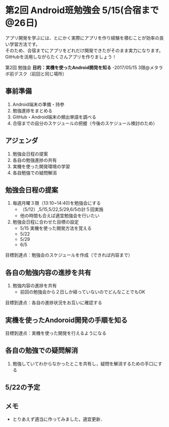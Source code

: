# 第2回 Android班勉強会 5/15(合宿まで@26日)

アプリ開発を学ぶには、とにかく実際にアプリを作り経験を積むことが効率の良い学習方法です。</br>
そのため、合宿までにアプリをどれだけ開発できたがそのまま実力になります。</br>
GitHubを活用しながらたくさんアプリを作りましょう！

第2回 勉強会 **目的：実機を使ったAndroid開発を知る**
-2017/05/15 3限@メタラボ前デスク（前回と同じ場所）

## 事前準備

1. Android端末の準備・持参
1. 勉強進捗をまとめる
1. GitHub・Android端末の頻出単語を調べる
1. 合宿までの自分のスケジュールの把握（今後のスケジュール検討のため）
## アジェンダ

1. 勉強会日程の提案
1. 各自の勉強進捗の共有
1. 実機を使った開発環境の学習
1. 各自勉強での疑問解消

## 勉強会日程の提案

1. 毎週月曜３限（13:10~14:40)を勉強会にする
    - （5/12）,5/15,5/22,5/29,6/5の計５回実施
    - 他の時間も合えば適宜勉強会を行いたい
1. 勉強会日程に合わせた目標の設定
    - 5/15 実機を使った開発方法を覚える
    - 5/22
    - 5/29
    - 6/5

目標到達点：勉強会のスケジュールを作成（できれば内容まで）

## 各自の勉強内容の進捗を共有

1. 勉強内容の進捗を共有
    - 前回の勉強会から２日しか経っていないのでどんなことでもOK

目標到達点：各自の進捗状況をお互いに確認する

## 実機を使ったAndoroid開発の手順を知る



目標到達点：実機を使った開発を行えるようになる

## 各自の勉強での疑問解消

1. 勉強していてわからなかったとこを共有し，疑問を解消するための手口にする


## 5/22の予定



## メモ

- とりあえず適当に作ってみました，適宜更新．
